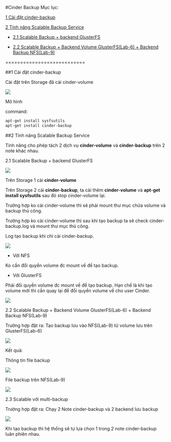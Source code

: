 #Cinder Backup
Mục lục:

[1 Cài đặt cinder-backup](#1)

[2 Tính năng Scalable Backup Service](#2)

- [2.1 Scalable Backup + backend GlusterFS](#2.1)

- [2.2 Scalable Backup + Backend Volume GlusterFS(Lab-6) + Backend Backup NFS(Lab-9)](#2.2)

===========================

<a name="1"></a>
##1 Cài đặt cinder-backup

Cài đặt trên Storage đã cài cinder-volume 

<img src=http://i.imgur.com/K38igmX.png>

Mô hình

command: 
```sh
apt-get install sysfsutils
apt-get install cinder-backup
```

<a name="2"></a>
##2 Tính năng Scalable Backup Service

Tính năng cho phép tách 2 dịch vụ **cinder-volume** và **cinder-backup** trên 2 note khác nhau.

<a name="2.1"></a>
2.1 Scalable Backup + backend GlusterFS

<img src=http://i.imgur.com/hzoIy5T.png>

Trên Storage 1 cài **cinder-volume**

Trên Storage 2 cài **cinder-backup**, ta cài thêm **cinder-volume** và **apt-get install sysfsutils** sau đó stop cinder-volume lại. 

Trường hợp ko cài cinder-volume thì sẽ phải mount thư mục chứa volume và backup thủ công.

Trường hợp ko cài cinder-volume thì sau khi tạo backup ta sẽ check cinder-backup.log và mount thư mục thủ công. 

Log tạo backup khi chỉ cài cinder-backup. 

<img src=http://i.imgur.com/or6DUUc.png>

- Với NFS

Ko cần đổi quyền volume đc mount về để tạo backup. 

- Với GlusterFS

Phải đổi quyền volume đc mount về để tạo backup. Hạn chế là khi tạo volume mới thì cần quay lại để đổi quyền volume về cho user Cinder. 

<img src=http://i.imgur.com/7WPInzI.png>

<a name="2.2"></a>
2.2 Scalable Backup + Backend Volume GlusterFS(Lab-6) + Backend Backup NFS(Lab-9)

Trường hợp đặt ra: Tạo backup lưu vào NFS(Lab-9) từ volume lưu trên GlusterFS(Lab-6)

<img src=http://i.imgur.com/rA6Tsdu.png>

Kết quả:

Thông tin file backup

<img src=http://i.imgur.com/d3HUHgo.png>

File backup trên NFS(Lab-9)

<img src=http://i.imgur.com/RfZdb6w.png>

2.3 Scalable với multi-backup

Trường hợp đặt ra: Chạy 2 Note cinder-backup và 2 backend lưu backup

<img src=http://i.imgur.com/7r0mYcS.png>

Khi tạo backup thì hệ thống sẽ tự lựa chọn 1 trong 2 note cinder-backup luân phiên nhau. 







